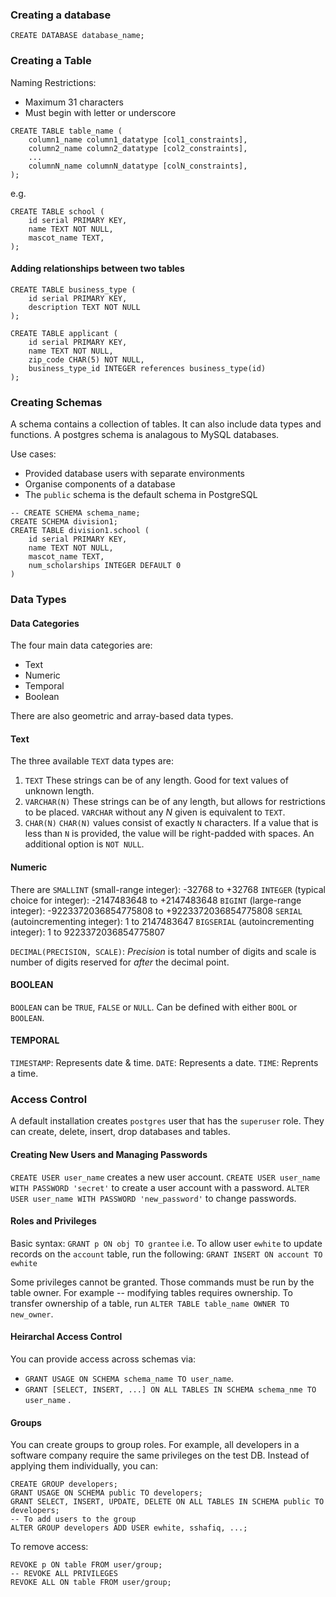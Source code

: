 ### Creating a database
`CREATE DATABASE database_name;`

### Creating a Table
Naming Restrictions:
- Maximum 31 characters
- Must begin with letter or underscore
```postgresql
CREATE TABLE table_name (
	column1_name column1_datatype [col1_constraints],
	column2_name column2_datatype [col2_constraints],
	...
	columnN_name columnN_datatype [colN_constraints],
);
```
e.g.
```postgresql
CREATE TABLE school (
	id serial PRIMARY KEY,
	name TEXT NOT NULL,
	mascot_name TEXT,
);
```

#### Adding relationships between two tables
```postgresql
CREATE TABLE business_type (
	id serial PRIMARY KEY,
	description TEXT NOT NULL
);

CREATE TABLE applicant (
	id serial PRIMARY KEY,
	name TEXT NOT NULL,
	zip_code CHAR(5) NOT NULL,
	business_type_id INTEGER references business_type(id)
);
```

### Creating Schemas
A schema contains a collection of tables. It can also include data types and functions. A postgres schema is analagous to MySQL databases.

Use cases:
- Provided database users with separate environments
- Organise components of a database
- The `public` schema is the default schema in PostgreSQL

```postgresql
-- CREATE SCHEMA schema_name;
CREATE SCHEMA division1;
CREATE TABLE division1.school (
	id serial PRIMARY KEY,
	name TEXT NOT NULL,
	mascot_name TEXT,
	num_scholarships INTEGER DEFAULT 0
)
```

### Data Types
#### Data Categories
The four main data categories are:
- Text
- Numeric
- Temporal
- Boolean

There are also geometric and array-based data types.

#### Text
The three available `TEXT` data types are:
1. `TEXT`
These strings can be of any length. Good for text values of unknown length.
3. `VARCHAR(N)`
These strings can be of any length, but allows for restrictions to be placed. `VARCHAR` without any *N* given is equivalent to `TEXT`.
5. `CHAR(N)`
`CHAR(N)` values consist of exactly `N` characters. If a value that is less than `N` is provided, the value will be right-padded with spaces. An additional option is `NOT NULL`.



#### Numeric
There are 
`SMALLINT` (small-range integer): -32768 to +32768
`INTEGER` (typical choice for integer): -2147483648 to +2147483648
`BIGINT` (large-range integer): -9223372036854775808 to +9223372036854775808
`SERIAL` (autoincrementing integer): 1 to 2147483647 
`BIGSERIAL` (autoincrementing integer): 1 to 9223372036854775807

`DECIMAL(PRECISION, SCALE)`: *Precision* is total number of digits and scale is number of digits reserved for *after* the decimal point.


#### BOOLEAN 
`BOOLEAN` can be `TRUE`, `FALSE` or `NULL`.
Can be defined with either `BOOL` or `BOOLEAN`.

#### TEMPORAL
`TIMESTAMP`: Represents date & time.
`DATE`: Represents a date.
`TIME`: Reprents a time.

### Access Control
A default installation creates `postgres` user that has the `superuser` role. They can create, delete, insert, drop databases and tables.

#### Creating New Users and Managing Passwords
`CREATE USER user_name`  creates a new user account.
`CREATE USER user_name WITH PASSWORD 'secret'` to create a user account with a password.
`ALTER USER user_name WITH PASSWORD 'new_password'`  to change passwords.

#### Roles and Privileges
Basic syntax:
`GRANT p ON obj TO grantee`
i.e. To allow user `ewhite` to update records on the `account` table, run the following:
`GRANT INSERT ON account TO ewhite` 

Some privileges cannot be granted. Those commands must be run by the table owner.
For example -- modifying tables requires ownership. To transfer ownership of a table, run `ALTER TABLE table_name OWNER TO new_owner`.

#### Heirarchal Access Control
You can provide access across schemas via:
- `GRANT USAGE ON SCHEMA schema_name TO user_name`.
- `GRANT [SELECT, INSERT, ...] ON ALL TABLES IN SCHEMA schema_nme TO user_name` .

#### Groups
You can create groups to group roles. For example, all developers in a software company require the same privileges on the test DB. Instead of applying them individually, you can:
```postgreSQL
CREATE GROUP developers;
GRANT USAGE ON SCHEMA public TO developers;
GRANT SELECT, INSERT, UPDATE, DELETE ON ALL TABLES IN SCHEMA public TO developers;
-- To add users to the group
ALTER GROUP developers ADD USER ewhite, sshafiq, ...;
```

To remove access:
```postgreSQL
REVOKE p ON table FROM user/group;
-- REVOKE ALL PRIVILEGES
REVOKE ALL ON table FROM user/group;
```